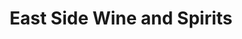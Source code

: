 ---
title: "East Side Wine and Spirits"
url: /providence/east-side-wine-and-spirits/
shop: Spirituosen
---